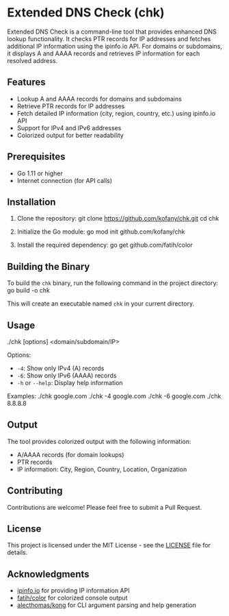 # Extended DNS Check (chk)

Extended DNS Check is a command-line tool that provides enhanced DNS lookup functionality. It checks PTR records for IP addresses and fetches additional IP information using the ipinfo.io API. For domains or subdomains, it displays A and AAAA records and retrieves IP information for each resolved address.

## Features

- Lookup A and AAAA records for domains and subdomains
- Retrieve PTR records for IP addresses
- Fetch detailed IP information (city, region, country, etc.) using ipinfo.io API
- Support for IPv4 and IPv6 addresses
- Colorized output for better readability

## Prerequisites

- Go 1.11 or higher
- Internet connection (for API calls)

## Installation

1. Clone the repository:
git clone https://github.com/kofany/chk.git
cd chk
 
2. Initialize the Go module:
go mod init github.com/kofany/chk
 
3. Install the required dependency:
go get github.com/fatih/color
 
## Building the Binary

To build the `chk` binary, run the following command in the project directory:
go build -o chk
 
This will create an executable named `chk` in your current directory.

## Usage
./chk [options] <domain/subdomain/IP>
 
Options:
- `-4`: Show only IPv4 (A) records
- `-6`: Show only IPv6 (AAAA) records
- `-h` or `--help`: Display help information

Examples:
./chk google.com
./chk -4 google.com
./chk -6 google.com
./chk 8.8.8.8
 
## Output

The tool provides colorized output with the following information:
- A/AAAA records (for domain lookups)
- PTR records
- IP information: City, Region, Country, Location, Organization

## Contributing

Contributions are welcome! Please feel free to submit a Pull Request.

## License

This project is licensed under the MIT License - see the [LICENSE](https://kofany.mit-license.org) file for details.

## Acknowledgments

- [ipinfo.io](https://ipinfo.io/) for providing IP information API
- [fatih/color](https://github.com/fatih/color) for colorized console output
- [alecthomas/kong](https://github.com/alecthomas/kong) for CLI argument parsing and help generation
